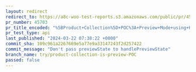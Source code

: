 ```yaml
---
layout: redirect
redirect_to: https://a8c-woo-test-reports.s3.amazonaws.com/public/pr/45703/api/index.html
pr_number: 45703
pr_title_encoded: "%5BProduct+Collection%5D+POC%3A+Preview+Mode+using+HOC"
pr_test_type: api
last_published: "2024-03-22 07:38:22 +0000"
commit_sha: 109c961a2267669e5a77e9a33147243f2d257422
commit_message: "Don't pass previewState to handlePreviewState"
branch_name: try/product-collection-is-preview-POC
passed: false
---
```

